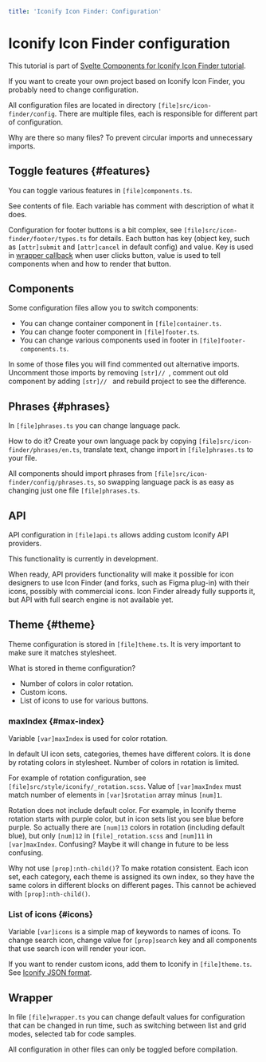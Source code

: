 ```yaml
title: 'Iconify Icon Finder: Configuration'
```

# Iconify Icon Finder configuration

This tutorial is part of [Svelte Components for Iconify Icon Finder tutorial](./index.md).

If you want to create your own project based on Iconify Icon Finder, you probably need to change configuration.

All configuration files are located in directory `[file]src/icon-finder/config`. There are multiple files, each is responsible for different part of configuration.

Why are there so many files? To prevent circular imports and unnecessary imports.

## Toggle features {#features}

You can toggle various features in `[file]components.ts`.

See contents of file. Each variable has comment with description of what it does.

Configuration for footer buttons is a bit complex, see `[file]src/icon-finder/footer/types.ts` for details. Each button has key (object key, such as `[attr]submit` and `[attr]cancel` in default config) and value. Key is used in [wrapper callback](./callback.md) when user clicks button, value is used to tell components when and how to render that button.

## Components

Some configuration files allow you to switch components:

- You can change container component in `[file]container.ts`.
- You can change footer component in `[file]footer.ts`.
- You can change various components used in footer in `[file]footer-components.ts`.

In some of those files you will find commented out alternative imports. Uncomment those imports by removing `[str]// `, comment out old component by adding `[str]// ` and rebuild project to see the difference.

## Phrases {#phrases}

In `[file]phrases.ts` you can change language pack.

How to do it? Create your own language pack by copying `[file]src/icon-finder/phrases/en.ts`, translate text, change import in `[file]phrases.ts` to your file.

All components should import phrases from `[file]src/icon-finder/config/phrases.ts`, so swapping language pack is as easy as changing just one file `[file]phrases.ts`.

## API

API configuration in `[file]api.ts` allows adding custom Iconify API providers.

This functionality is currently in development.

When ready, API providers functionality will make it possible for icon designers to use Icon Finder (and forks, such as Figma plug-in) with their icons, possibly with commercial icons. Icon Finder already fully supports it, but API with full search engine is not available yet.

## Theme {#theme}

Theme configuration is stored in `[file]theme.ts`. It is very important to make sure it matches stylesheet.

What is stored in theme configuration?

- Number of colors in color rotation.
- Custom icons.
- List of icons to use for various buttons.

### maxIndex {#max-index}

Variable `[var]maxIndex` is used for color rotation.

In default UI icon sets, categories, themes have different colors. It is done by rotating colors in stylesheet. Number of colors in rotation is limited.

For example of rotation configuration, see `[file]src/style/iconify/_rotation.scss`. Value of `[var]maxIndex` must match number of elements in `[var]$rotation` array minus `[num]1`.

Rotation does not include default color. For example, in Iconify theme rotation starts with purple color, but in icon sets list you see blue before purple. So actually there are `[num]13` colors in rotation (including default blue), but only `[num]12` in `[file]_rotation.scss` and `[num]11` in `[var]maxIndex`. Confusing? Maybe it will change in future to be less confusing.

Why not use `[prop]:nth-child()`? To make rotation consistent. Each icon set, each category, each theme is assigned its own index, so they have the same colors in different blocks on different pages. This cannot be achieved with `[prop]:nth-child()`.

### List of icons {#icons}

Variable `[var]icons` is a simple map of keywords to names of icons. To change search icon, change value for `[prop]search` key and all components that use search icon will render your icon.

If you want to render custom icons, add them to Iconify in `[file]theme.ts`. See [Iconify JSON format](../../../types/iconify-json.md).

## Wrapper

In file `[file]wrapper.ts` you can change default values for configuration that can be changed in run time, such as switching between list and grid modes, selected tab for code samples.

All configuration in other files can only be toggled before compilation.
